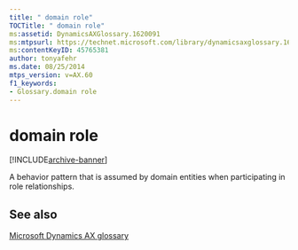 ```yaml
---
title: " domain role"
TOCTitle: " domain role"
ms:assetid: DynamicsAXGlossary.1620091
ms:mtpsurl: https://technet.microsoft.com/library/dynamicsaxglossary.1620091(v=AX.60)
ms:contentKeyID: 45765381
author: tonyafehr
ms.date: 08/25/2014
mtps_version: v=AX.60
f1_keywords:
- Glossary.domain role
---
```


# domain role


[!INCLUDE[archive-banner](includes/archive-banner.md)]

A behavior pattern that is assumed by domain entities when participating in role relationships.

## See also

[Microsoft Dynamics AX glossary](glossary/microsoft-dynamics-ax-glossary.md)

  


